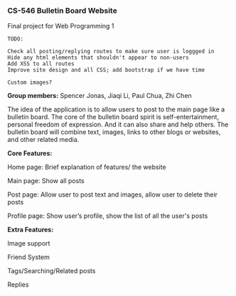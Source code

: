 ### CS-546 Bulletin Board Website
Final project for Web Programming 1

```
TODO: 

Check all posting/replying routes to make sure user is loggged in
Hide any html elements that shouldn't appear to non-users
Add XSS to all routes
Improve site design and all CSS; add bootstrap if we have time

Custom images?

```

**Group members:**
Spencer Jonas, Jiaqi Li, Paul Chua, Zhi Chen

The idea of the application is to allow users to post to the main page like a bulletin board. The core of the bulletin board spirit is self-entertainment, personal freedom of expression. And it can also share and help others. The bulletin board will combine text, images, links to other blogs or websites, and other related media.

**Core Features:**

Home page: Brief explanation of features/ the website

Main page: Show all posts

Post page: Allow user to post text and images, allow user to delete their posts

Profile page: Show user’s profile, show the list of all the user's posts


**Extra Features:**

Image support

Friend System

Tags/Searching/Related posts

Replies
